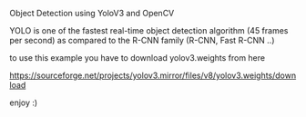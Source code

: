 Object Detection using YoloV3 and OpenCV

YOLO is one of the fastest real-time object detection algorithm (45 frames per second) as compared to the R-CNN family (R-CNN, Fast R-CNN ..)

to use this example you have to download yolov3.weights from here 

https://sourceforge.net/projects/yolov3.mirror/files/v8/yolov3.weights/download

enjoy :)